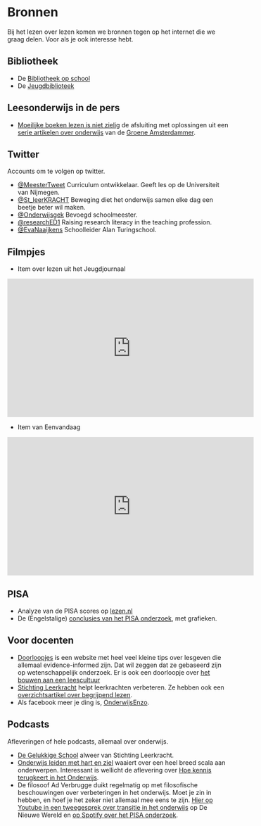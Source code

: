 # Bronnen

Bij het lezen over lezen komen we bronnen tegen op het internet die we graag delen. Voor als je ook interesse hebt.

## Bibliotheek
- De [Bibliotheek op school](https://www.debibliotheekopschool.nl/)
- De [Jeugdbiblioteek](https://www.jeugdbibliotheek.nl/6-12-jaar.html)

## Leesonderwijs in de pers
- [Moeilijke boeken lezen is niet zielig](https://www.groene.nl/artikel/moeilijke-boeken-lezen-is-niet-zielig) de afsluiting met oplossingen uit een [serie artikelen over onderwijs](https://www.groene.nl/lijsten/de-leescrisis-in-het-onderwijs) van de [Groene Amsterdammer](https://www.groene.nl/).

## Twitter
Accounts om te volgen op twitter.
- [@MeesterTweet](https://x.com/MeesterTweet) Curriculum ontwikkelaar. Geeft les op de Universiteit van Nijmegen.
- [@St_leerKRACHT](https://x.com/St_leerKRACHT) Beweging diet het onderwijs samen elke dag een beetje beter wil maken.
- [@Onderwijsgek](https://x.com/Onderwijsgek) Bevoegd schoolmeester.
- [@researchED1](https://x.com/researchED1) Raising research literacy in the teaching profession.
- [@EvaNaaijkens](https://x.com/EvanNaaijkens) Schoolleider Alan Turingschool.


## Filmpjes
- Item over lezen uit het Jeugdjournaal
<iframe width="560" height="315" src="https://www.youtube.com/embed/eMi5pGSzQ9g?si=fUq-_oApKFULaReq" title="YouTube video player" frameborder="0" allow="accelerometer; autoplay; clipboard-write; encrypted-media; gyroscope; picture-in-picture; web-share" referrerpolicy="strict-origin-when-cross-origin" allowfullscreen></iframe>

- Item van Eenvandaag

<iframe src="https://eenvandaag.avrotros.nl/embed/544995/" width="560" height="315" frameborder="0" allow="encrypted-media" allowfullscreen></iframe>

## PISA
- Analyze van de PISA scores op [lezen.nl](https://www.lezen.nl/onderzoek/leesprestaties-nederlandse-middelbare-scholieren-gaan-achteruit/)
- De (Engelstalige) [conclusies van het PISA onderzoek](https://www.oecd.org/publication/pisa-2022-results/country-notes/netherlands-0941b029/), met grafieken.

## Voor docenten

- [Doorloopjes](https://doorloopjes.nl/) is een website met heel veel kleine tips over lesgeven die allemaal evidence-informed zijn. Dat wil zeggen dat ze gebaseerd zijn op wetenschappelijk onderzoek. Er is ook een doorloopje over [het bouwen aan een leescultuur](https://doorloopjes.nl/topic/verdiepen-bouwen-aan-een-leescultuur/)
- [Stichting Leerkracht](https://stichting-leerkracht.nl/) helpt leerkrachten verbeteren. Ze hebben ook een [overzichtsartikel over begrijpend lezen](https://stichting-leerkracht.nl/kennisbank/begrijpend-lezen/).
- Als facebook meer je ding is, [OnderwijsEnzo](https://www.facebook.com/onderwijsenzo).

## Podcasts
Afleveringen of hele podcasts, allemaal over onderwijs.
- [De Gelukkige School](https://open.spotify.com/episode/7nzBquEOFDAFlUGvtyZsb1?go=1&sp_cid=97e1810e2a2906cea9bfa79a94da8e3d) alweer van Stichting Leerkracht.
- [Onderwijs leiden met hart en ziel](https://podcastluisteren.nl/pod/Onderwijs-leiden-met-hart-en-ziel) waaiert over een heel breed scala aan onderwerpen. Interessant is wellicht de aflevering over [Hoe kennis terugkeert in het Onderwijs](https://podcastluisteren.nl/ep/Onderwijs-leiden-met-hart-en-ziel-72-Maarten-Huygen-en-Erik-Ex-over-Nog-wat-geleerd-vandaag-Hoe-kennis-terugkeert-in-het-onderwijs).
- De filosoof Ad Verbrugge duikt regelmatig op met filosofische beschouwingen over verbeteringen in het onderwijs. Moet je zin in hebben, en hoef je het zeker niet allemaal mee eens te zijn. [Hier op Youtube in een tweegesprek over transitie in het onderwijs](https://www.youtube.com/watch?v=X521dXcXTRA) op De Nieuwe Wereld en [op Spotify over het PISA onderzoek](https://open.spotify.com/episode/2FkKhNsGPLyKNHgNimPBuZ).